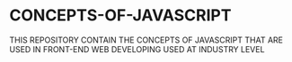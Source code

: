 # CONCEPTS-OF-JAVASCRIPT
THIS REPOSITORY CONTAIN THE CONCEPTS OF JAVASCRIPT THAT ARE USED IN FRONT-END WEB DEVELOPING USED AT INDUSTRY LEVEL 
